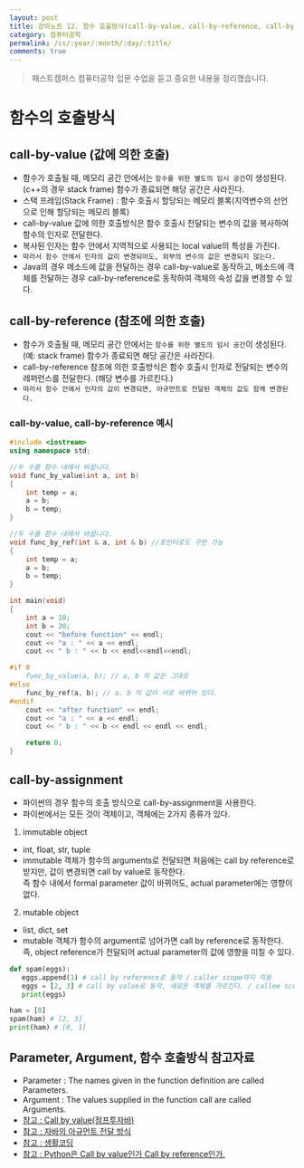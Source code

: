 ```yaml
---
layout: post
title: 강의노트 12. 함수 호출방식(call-by-value, call-by-reference, call-by-assignment)
category: 컴퓨터공학
permalink: /cs/:year/:month/:day/:title/
comments: true
---
```

> 패스트캠퍼스 컴퓨터공학 입문 수업을 듣고 중요한 내용을 정리했습니다.


# 함수의 호출방식

## call-by-value (값에 의한 호출)
- 함수가 호출될 때, 메모리 공간 안에서는 `함수를 위한 별도의 임시 공간`이 생성된다. (c++의 경우 stack frame) 함수가 종료되면 해당 공간은 사라진다.
- 스택 프레임(Stack Frame) : 함수 호출시 할당되는 메모리 블록(지역변수의 선언으로 인해 할당되는 메모리 블록)
- call-by-value 값에 의한 호출방식은 함수 호출시 전달되는 변수의 값을 복사하여 함수의 인자로 전달한다.
- 복사된 인자는 함수 안에서 지역적으로 사용되는 local value의 특성을 가진다.
- `따라서 함수 안에서 인자의 값이 변경되어도, 외부의 변수의 값은 변경되지 않는다.`
- Java의 경우 메소드에 값을 전달하는 경우 call-by-value로 동작하고, 메소드에 객체를 전달하는 경우 call-by-reference로 동작하여 객체의 속성 값을 변경할 수 있다.

## call-by-reference (참조에 의한 호출)
- 함수가 호출될 때, 메모리 공간 안에서는 `함수를 위한 별도의 임시 공간`이 생성된다. (예: stack frame) 함수가 종료되면 해당 공간은 사라진다.
- call-by-reference 참조에 의한 호출방식은 함수 호출시 인자로 전달되는 변수의 레퍼런스를 전달한다. (해당 변수를 가르킨다.)
- `따라서 함수 안에서 인자의 값이 변경되면, 아규먼트로 전달된 객체의 값도 함께 변경된다.`

### call-by-value, call-by-reference 예시

```c++
#include <iostream>
using namespace std;

//두 수를 함수 내에서 바꿉니다.
void func_by_value(int a, int b)
{
	int temp = a;
	a = b;
	b = temp;
}

//두 수를 함수 내에서 바꿉니다.
void func_by_ref(int & a, int & b) //포인터로도 구현 가능
{
	int temp = a;
	a = b;
	b = temp;
}

int main(void)
{
	int a = 10;
	int b = 20;
	cout << "before function" << endl;
	cout << "a : " << a << endl;
	cout << " b : " << b << endl<<endl<<endl;

#if 0
	func_by_value(a, b); // a, b 의 값은 그대로
#else
	func_by_ref(a, b); // a, b 의 값이 서로 바뀌어 있다.
#endif
	cout << "after function" << endl;
	cout << "a : " << a << endl;
	cout << " b : " << b << endl << endl << endl;

	return 0;
}
```
## call-by-assignment
- 파이썬의 경우 함수의 호출 방식으로 call-by-assignment을 사용한다.
- 파이썬에서는 모든 것이 객체이고, 객체에는 2가지 종류가 있다.

1. immutable object
- int, float, str, tuple
- immutable 객체가 함수의 arguments로 전달되면 처음에는 call by reference로 받지만, 값이 변경되면 call by value로 동작한다.       
  즉 함수 내에서 formal parameter 값이 바뀌어도, actual parameter에는 영향이 없다.

2.  mutable object
- list, dict, set
- mutable 객체가 함수의 argument로 넘어가면 call by reference로 동작한다. 즉, object reference가 전달되어 actual parameter의 값에 영향을 미칠 수 있다.

```python
def spam(eggs):  
   eggs.append(1) # call by reference로 동작 / caller scope까지 적용
   eggs = [2, 3] # call by value로 동작, 새로운 객체를 가르킨다. / callee scope에는 적용되지만, caller scope까지는 적용되지 않는다.
   print(eggs)

ham = [0]  
spam(ham) # [2, 3]
print(ham) # [0, 1]
```

## Parameter, Argument, 함수 호출방식 참고자료
- Parameter :  The names given in the function definition are called Parameters.
- Argument  :  The values supplied in the function call are called Arguments.
- [참고 : Call by value(점프투자바)](https://wikidocs.net/265)
- [참고 : 자바의 아규먼트 전달 방식](https://brunch.co.kr/@kd4/2)
- [참고 : 생활코딩](https://opentutorials.org/course/1223/6339)
- [참고 : Python은 Call by value인가 Call by reference인가.](http://hunjae.com/pythoneun-call-by-valueinga-call-by-referenceinga/)
